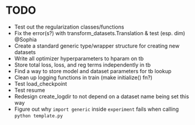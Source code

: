 # TODO
- Test out the regularization classes/functions
- Fix the error(s?) with transform_datasets.Translation & test (esp. dim) @Sophia
- Create a standard generic type/wrapper structure for creating new datasets
- Write all optimizer hyperparameters to hparam on tb
- Store total loss, loss, and reg terms independently in tb
- Find a way to store model and dataset parameters for tb lookup
- Clean up logging functions in train (make initialize() fn?)
- Test load_checkpoint
- Test resume
- Redesign create_logdir to not depend on a dataset name being set this way
- Figure out why `import generic` inside `experiment` fails when calling `python template.py`

